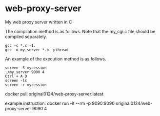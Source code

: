 # web-proxy-server
My web proxy server written in C
  
The compilation method is as follows. Note that the my_cgi.c file should be compiled separately.  
```
gcc -c *.c -I.  
gcc -o my_server *.o -pthread  
```
  
An example of the execution method is as follows.  
```
screen -S mysession  
./my_server 9090 4  
Ctrl + A D   
screen -ls    
screen -r mysession   
```

docker pull original0124/web-proxy-server:latest

example instruction:   docker run -it --rm -p 9090:9090 original0124/web-proxy-server 9090 4
